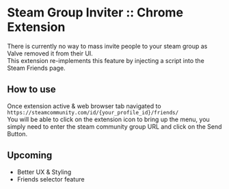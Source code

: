 # Steam Group Inviter :: Chrome Extension
There is currently no way to mass invite people to your steam group as Valve removed it from their UI. <br>
This extension re-implements this feature by injecting a script into the Steam Friends page.

## How to use ##
Once extension active & web browser tab navigated to <br>
`https://steamcommunity.com/id/{your_profile_id}/friends/` <br>
You will be able to click on the extension icon to bring up the menu, you simply need to enter the steam community group URL and click on the Send Button.

## Upcoming ##
* Better UX & Styling
* Friends selector feature
